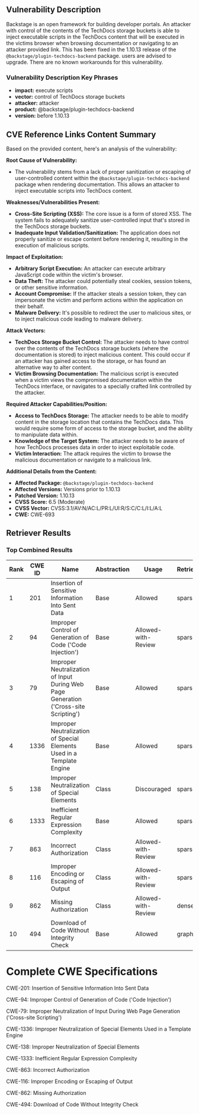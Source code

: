 ## Vulnerability Description
Backstage is an open framework for building developer portals. An attacker with control of the contents of the TechDocs storage buckets is able to inject executable scripts in the TechDocs content that will be executed in the victims browser when browsing documentation or navigating to an attacker provided link. This has been fixed in the 1.10.13 release of the `@backstage/plugin-techdocs-backend` package. users are advised to upgrade. There are no known workarounds for this vulnerability.

### Vulnerability Description Key Phrases
- **impact:** execute scripts
- **vector:** control of TechDocs storage buckets
- **attacker:** attacker
- **product:** @backstage/plugin-techdocs-backend
- **version:** before 1.10.13

## CVE Reference Links Content Summary
Based on the provided content, here's an analysis of the vulnerability:

**Root Cause of Vulnerability:**

*   The vulnerability stems from a lack of proper sanitization or escaping of user-controlled content within the `@backstage/plugin-techdocs-backend` package when rendering documentation. This allows an attacker to inject executable scripts into TechDocs content.

**Weaknesses/Vulnerabilities Present:**

*   **Cross-Site Scripting (XSS):** The core issue is a form of stored XSS.  The system fails to adequately sanitize user-controlled input that's stored in the TechDocs storage buckets.
*   **Inadequate Input Validation/Sanitization:** The application does not properly sanitize or escape content before rendering it, resulting in the execution of malicious scripts.

**Impact of Exploitation:**

*   **Arbitrary Script Execution:**  An attacker can execute arbitrary JavaScript code within the victim's browser.
*   **Data Theft:** The attacker could potentially steal cookies, session tokens, or other sensitive information.
*   **Account Compromise:** If the attacker steals a session token, they can impersonate the victim and perform actions within the application on their behalf.
*   **Malware Delivery:** It's possible to redirect the user to malicious sites, or to inject malicious code leading to malware delivery.

**Attack Vectors:**

*   **TechDocs Storage Bucket Control:** The attacker needs to have control over the contents of the TechDocs storage buckets (where the documentation is stored) to inject malicious content. This could occur if an attacker has gained access to the storage, or has found an alternative way to alter content.
*   **Victim Browsing Documentation:** The malicious script is executed when a victim views the compromised documentation within the TechDocs interface, or navigates to a specially crafted link controlled by the attacker.

**Required Attacker Capabilities/Position:**

*   **Access to TechDocs Storage:**  The attacker needs to be able to modify content in the storage location that contains the TechDocs data. This would require some form of access to the storage bucket, and the ability to manipulate data within.
*   **Knowledge of the Target System:** The attacker needs to be aware of how TechDocs processes data in order to inject exploitable code.
*   **Victim Interaction:** The attack requires the victim to browse the malicious documentation or navigate to a malicious link.

**Additional Details from the Content:**

*   **Affected Package:** `@backstage/plugin-techdocs-backend`
*   **Affected Versions:**  Versions prior to 1.10.13
*   **Patched Version:** 1.10.13
*   **CVSS Score:** 6.5 (Moderate)
*   **CVSS Vector:** CVSS:3.1/AV:N/AC:L/PR:L/UI:R/S:C/C:L/I:L/A:L
*   **CWE:** CWE-693

## Retriever Results

### Top Combined Results

| Rank | CWE ID | Name | Abstraction | Usage  | Retrievers | Individual Scores |
|------|--------|------|-------------|-------|------------|-------------------|
| 1 | 201 | Insertion of Sensitive Information Into Sent Data | Base | Allowed | sparse | 0.162 |
| 2 | 94 | Improper Control of Generation of Code ('Code Injection') | Base | Allowed-with-Review | sparse | 0.161 |
| 3 | 79 | Improper Neutralization of Input During Web Page Generation ('Cross-site Scripting') | Base | Allowed | sparse | 0.160 |
| 4 | 1336 | Improper Neutralization of Special Elements Used in a Template Engine | Base | Allowed | sparse | 0.158 |
| 5 | 138 | Improper Neutralization of Special Elements | Class | Discouraged | sparse | 0.158 |
| 6 | 1333 | Inefficient Regular Expression Complexity | Base | Allowed | sparse | 0.156 |
| 7 | 863 | Incorrect Authorization | Class | Allowed-with-Review | sparse | 0.154 |
| 8 | 116 | Improper Encoding or Escaping of Output | Class | Allowed-with-Review | sparse | 0.154 |
| 9 | 862 | Missing Authorization | Class | Allowed-with-Review | dense | 0.523 |
| 10 | 494 | Download of Code Without Integrity Check | Base | Allowed | graph | 0.002 |



# Complete CWE Specifications

CWE-201: Insertion of Sensitive Information Into Sent Data

CWE-94: Improper Control of Generation of Code ('Code Injection')

CWE-79: Improper Neutralization of Input During Web Page Generation ('Cross-site Scripting')

CWE-1336: Improper Neutralization of Special Elements Used in a Template Engine

CWE-138: Improper Neutralization of Special Elements

CWE-1333: Inefficient Regular Expression Complexity

CWE-863: Incorrect Authorization

CWE-116: Improper Encoding or Escaping of Output

CWE-862: Missing Authorization

CWE-494: Download of Code Without Integrity Check